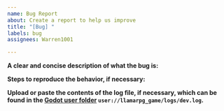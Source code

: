 ```yaml
---
name: Bug Report
about: Create a report to help us improve
title: "[Bug] "
labels: bug
assignees: Warren1001

---
```


**A clear and concise description of what the bug is:**


**Steps to reproduce the behavior, if necessary:**


**Upload or paste the contents of the log file, if necessary, which can be found in the [Godot user folder](https://docs.godotengine.org/en/stable/tutorials/io/data_paths.html#accessing-persistent-user-data-user) `user://llamarpg_game/logs/dev.log`.**
